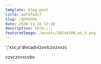 ```yaml
---
template: blog-post
title: adfdfadsf
slug: /ghhhhhh
date: 2020-11-16 13:38
description: kblb;;;;
featuredImage: /assets/1024x500_en_k.png
---
```

';'xsc;a'dlvcadvlzxvlczvzxvzc

czvczxvxcvbv